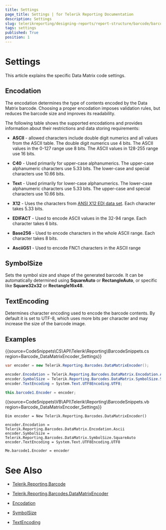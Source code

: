 ```yaml
---
title: Settings
page_title: Settings | for Telerik Reporting Documentation
description: Settings
slug: telerikreporting/designing-reports/report-structure/barcode/barcode-types/2d-barcodes/data-matrix/settings
tags: settings
published: True
position: 1
---
```


# Settings



This article explains the specific Data Matrix code settings.

## Encodation

The encodation determines the type of contents encoded by the Data Matrix barcode. Choosing a proper encodation imposes validation rules, but reduces the barcode size and improves its readability.

The following table shows the supported encodations and provides information about their restrictions and data storing requirements:

* __ASCII__  - allowed characters include double digit numerics and all values from the ASCII table.               The double digit numerics use 4 bits. The ASCII values in the 0-127 range use 8 bits. The ASCII values in 128-255 range use 16 bits.             

* __C40__  - Used primarily for upper-case alphanumerics.               The upper-case alphanumeric characters use 5.33 bits.               The lower-case and special characters use 10.66 bits.             

* __Text__  - Used primarily for lower-case alphanumerics.               The lower-case alphanumeric characters use 5.33 bits.               The upper-case and special characters use 10.66 bits.             

* __X12__  - Uses the characters from                [ANSI X12 EDI data set](https://edi3.dicentral.com/ansi-x12).               Each character takes 5.33 bits.             

* __EDIFACT__  - Used to encode ASCII values in the 32-94 range.               Each character takes 6 bits.             

* __Base256__  - Used to encode characters in the whole ASCII range.               Each character takes 8 bits.             

* __AsciiGS1__  - Used to encode FNC1 characters in the ASCII range             

## SymbolSize

Sets the symbol size and shape of the generated barcode. It can be automatically determined using           __SquareAuto__  or __RectangleAuto__,           or specific like __Square32x32__  or __Rectangle16x48__.         

## TextEncoding

Determines character encoding used to encode the barcode contents. By default it is set to UTF-8,          which uses more bits per character and may increase the size of the barcode image.         

## Examples

{{source=CodeSnippets\CS\API\Telerik\Reporting\BarcodeSnippets.cs region=Barcode_DataMatrixEncoder_Settings}}
````cs
var encoder = new Telerik.Reporting.Barcodes.DataMatrixEncoder();

encoder.Encodation = Telerik.Reporting.Barcodes.DataMatrix.Encodation.Ascii;
encoder.SymbolSize = Telerik.Reporting.Barcodes.DataMatrix.SymbolSize.SquareAuto;
encoder.TextEncoding = System.Text.UTF8Encoding.UTF8;

this.barcode1.Encoder = encoder;
````
{{source=CodeSnippets\VB\API\Telerik\Reporting\BarcodeSnippets.vb region=Barcode_DataMatrixEncoder_Settings}}
````vbnet
Dim encoder = New Telerik.Reporting.Barcodes.DataMatrixEncoder()

encoder.Encodation = Telerik.Reporting.Barcodes.DataMatrix.Encodation.Ascii
encoder.SymbolSize = Telerik.Reporting.Barcodes.DataMatrix.SymbolSize.SquareAuto
encoder.TextEncoding = System.Text.UTF8Encoding.UTF8

Me.barcode1.Encoder = encoder
````

# See Also
 

* [Telerik.Reporting.Barcode](/reporting/api/Telerik.Reporting.Barcode)  

* [Telerik.Reporting.Barcodes.DataMatrixEncoder](/reporting/api/Telerik.Reporting.Barcodes.DataMatrixEncoder)  

* [Encodation](/reporting/api/Telerik.Reporting.Barcodes.DataMatrix#Telerik_Reporting_Barcodes_DataMatrix_Encodation)  

* [SymbolSize](/reporting/api/Telerik.Reporting.Barcodes.DataMatrix#Telerik_Reporting_Barcodes_DataMatrix_SymbolSize) 

 

* [TextEncoding](https://docs.microsoft.com/en-us/dotnet/api/system.text.encoding)

